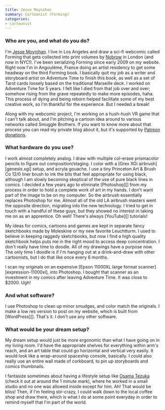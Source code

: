```yaml
---
title: Jesse Moynihan
summary: Cartoonist (Forming)
categories:
- cartoonist
---
```


### Who are you, and what do you do?

I'm [Jesse Moynihan](http://jessemoynihan.com/ "Jesse's website."). I live in Los Angeles and draw a sci-fi webcomic called Forming that gets collected into print volumes by [Nobrow](http://nobrow.net/ "An art and book publisher.") in London (and now in NYC!). I've been serializing Forming since early 2009 on my website. Right now I'm in Angouléme, France doing an artist residency to get some headway on the third Forming book. I basically quit my job as a writer and storyboard artist on Adventure Time to finish this book, as well as a set of Tarot cards loosely based on the traditional Marseille deck. I worked on Adventure Time for 5 years. I felt like I died from that job over and over; somehow rising from the grave repeatedly to make more episodes, haha. This process of dying and being reborn helped facilitate some of my best creative work, so I'm thankful for the experience. But I needed a break! 

Along with my webcomic project, I'm working on a hush-hush VR game that I can't talk about, and I'm pitching a cartoon idea around to various networks called Smuggle Brothers. If you want to know more about that process you can read my private blog about it, but it's supported by [Patreon donations](https://www.patreon.com/forming "Jesse's Patron account."). 

### What hardware do you use?

I work almost completely analog. I draw with multiple col-erase prismacolor pencils to figure out composition/staging. I color with a [Grex XGi airbrush][genesis.xgi] setup, and acryla gouache. I use a tiny Princeton Art & Brush Co 12/0 liner brush to ink the bits that feel appropriate for using black, although I am slowly becoming skeptical of the use of pure black lines in comics. I decided a few years ago to eliminate [Photoshop][] from my process in order to hold a complete work of art in my hands. I don't want part of the image to be on my computer. So the airbrush essentially replaces Photoshop for me. Almost all of the old LA airbrush masters went the opposite direction, migrating into the new technology. I tried to get in touch with a handful of these guys, but they showed no interest in taking me on as an apprentice. Oh well! There's always [YouTube][] tutorials! 

My ideas for comics, cartoons and games are kept in separate fancy sketchbooks made by Moleskine or my new favorite Leuchtturm. I used to believe in keeping raggedy sketchbooks, but now I find a high quality sketchbook helps puts me in the right mood to access deep concentration. I don't really have time to doodle. All of my drawings have a purpose now. The only time I doodle is if I'm hanging out at a drink-and-draw with other cartoonists, but I do that like once every 6 months. 

I scan my originals on an expensive [Epson 11000XL large format scanner][expression-11000xl], into Photoshop. I bought that scanner as an investment in my comics after leaving Adventure Time. It was close to $2000. Ugh!

### And what software?

I use Photoshop to clean up minor smudges, and color match the originals. I make a low res version to post on my website, which is built from [WordPress][]. That's it. I don't use any other software. 

### What would be your dream setup?

My dream setup would just be more ergonomic than what I have going on in my living room. I'd have the appropriate shelves for everything within arm's reach, and an art table that could go horizontal and vertical very easily. It would look like a wrap-around spaceship console, basically. I could also really use an entire wall made of corkboard, to pin up storyboards and comics thumbnails.

I fantasize sometimes about having a lifestyle setup like [Osama Tezuka](https://www.youtube.com/watch?v=yULt_h3E_Ag "A YouTube video about Osama Tezuka.") (check it out at around the 1 minute mark), where he worked in a small studio and no one was allowed inside except for him. Ah! That would be bliss! Then, if I'm feeling stir-crazy, I could walk down to the local coffee shop and draw there, which is what I do at some point everyday in order to remind myself that I'm part of the world.